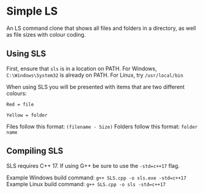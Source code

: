 # Simple LS

An LS command clone that shows all files and folders in a directory, as well as file sizes with colour coding.

## Using SLS

First, ensure that `sls` is in a location on PATH. For Windows, `C:\Windows\System32` is already on PATH. For Linux, try `/usr/local/bin` 

When using SLS you will be presented with items that are two different colours:

`Red = file`

`Yellow = folder`

Files follow this format: `(filename - Size)`
Folders follow this format: `folder name`

## Compiling SLS

SLS requires C++ 17. If using G++ be sure to use the `-std=c++17` flag.

Example Windows build command: `g++ SLS.cpp -o sls.exe -std=c++17`
Example Linux build command: `g++ SLS.cpp -o sls -std=c++17`